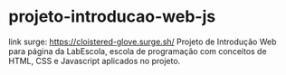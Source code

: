 # projeto-introducao-web-js
link surge: https://cloistered-glove.surge.sh/
Projeto de Introdução Web para página da LabEscola, escola de programação com conceitos de HTML, CSS e Javascript aplicados no projeto.
